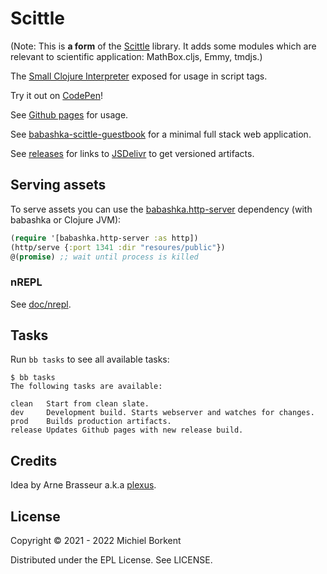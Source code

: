 # Scittle

(Note: This is **a form** of the [Scittle](https://github.com/babashka/scittle) library. It adds some modules which are relevant to scientific application: MathBox.cljs, Emmy, tmdjs.)

The [Small Clojure Interpreter](https://github.com/babashka/sci) exposed for usage in script tags.

Try it out on [CodePen](https://codepen.io/Prestance/pen/PoOdZQw)!

See [Github pages](https://babashka.org/scittle/) for usage.

See
[babashka-scittle-guestbook](https://github.com/kloimhardt/babashka-scittle-guestbook)
for a minimal full stack web application.

See [releases](https://github.com/babashka/scittle/releases) for links to
[JSDelivr](https://www.jsdelivr.com) to get versioned artifacts.

## Serving assets

To serve assets you can use the
[babashka.http-server](https://github.com/babashka/http-server) dependency (with
babashka or Clojure JVM):

``` clojure
(require '[babashka.http-server :as http])
(http/serve {:port 1341 :dir "resoures/public"})
@(promise) ;; wait until process is killed
```

### nREPL

See [doc/nrepl](doc/nrepl).

## Tasks

Run `bb tasks` to see all available tasks:

```
$ bb tasks
The following tasks are available:

clean   Start from clean slate.
dev     Development build. Starts webserver and watches for changes.
prod    Builds production artifacts.
release Updates Github pages with new release build.
```

## Credits

Idea by Arne Brasseur a.k.a [plexus](https://github.com/plexus).

## License

Copyright © 2021 - 2022 Michiel Borkent

Distributed under the EPL License. See LICENSE.
